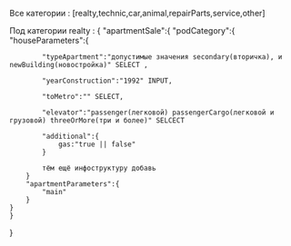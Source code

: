Все категории : [realty,technic,car,animal,repairParts,service,other]

Под категории realty : {
    "apartmentSale":{
         "podCategory":{
        "houseParameters":{

            "typeApartment":"допустимые значения secondary(вторичка), и newBuilding(новостройка)" SELECT ,

            "yearConstruction":"1992" INPUT,

            "toMetro":"" SELECT,

            "elevator":"passenger(легковой) passengerСargo(легковой и грузовой) threeOrMore(три и более)" SELCECT

            "additional":{
                gas:"true || false"
            }

            тём ещё инфоструктуру добавь
        }
        "apartmentParameters":{
            "main"
        }
    }    
    }
   

}